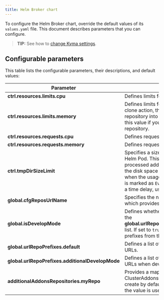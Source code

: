 ```yaml
---
title: Helm Broker chart
---
```


To configure the Helm Broker chart, override the default values of its `values.yaml` file. This document describes parameters that you can configure.

>**TIP:** See how to [change Kyma settings](../../04-operation-guides/operations/03-change-kyma-config-values.md).

## Configurable parameters

This table lists the configurable parameters, their descriptions, and default values:

| Parameter | Description | Default value |
|-----------|-------------|---------------|
| **ctrl.resources.limits.cpu** | Defines limits for CPU resources. | `100m` |
| **ctrl.resources.limits.memory** | Defines limits for memory resources. During the clone action, the Git binary loads the whole repository into memory. You may need to adjust this value if you want to clone a bigger repository.| `76Mi` |
| **ctrl.resources.requests.cpu** | Defines requests for CPU resources. | `80m` |
| **ctrl.resources.requests.memory** | Defines requests for memory resources. | `32Mi` |
| **ctrl.tmpDirSizeLimit** | Specifies a size limit on the `tmp` directory in the Helm Pod. This directory is used to store processed addons. Eviction manager monitors the disk space used by the Pod and evicts it when the usage exceeds the limit. Then, the Pod is marked as `Evicted`. The limit is enforced with a time delay, usually about 10s. | `1Gi` |
| **global.cfgReposUrlName** | Specifies the name of the default ConfigMap which provides the URLs of addons repositories. | `helm-repos-urls` |
| **global.isDevelopMode** | Defines whether to accept URL prefixes from the **global.urlRepoPrefixes.additionalDevelopMode** list. If set to `true`, the Helm Broker accepts the prefixes from the list. | `false` |
| **global.urlRepoPrefixes.default** | Defines a list of accepted prefixes for repository URLs. | `'https://', 'git::', 'github.com/', 'bitbucket.org/'` |
| **global.urlRepoPrefixes.additionalDevelopMode** | Defines a list of accepted prefixes for repository URLs when develop mode is enabled. | `'http://'` |
| **additionalAddonsRepositories.myRepo** | Provides a map of additional ClusterAddonsConfiguration repositories to create by default. The key is used as a name and the value is used as a URL for the repository. | `github.com/myOrg/myRepo//addons/index.yaml` |
